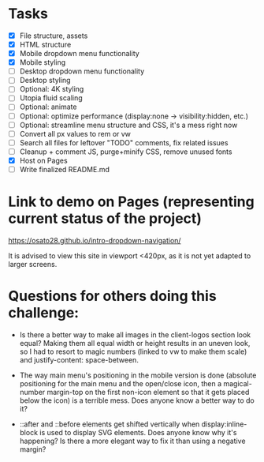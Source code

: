 # Tasks

- [x] File structure, assets
- [x] HTML structure
- [x] Mobile dropdown menu functionality
- [x] Mobile styling
- [ ] Desktop dropdown menu functionality
- [ ] Desktop styling
- [ ] Optional: 4K styling
- [ ] Utopia fluid scaling
- [ ] Optional: animate 
- [ ] Optional: optimize performance (display:none -> visibility:hidden, etc.)
- [ ] Optional: streamline menu structure and CSS, it's a mess right now
- [ ] Convert all px values to rem or vw
- [ ] Search all files for leftover "TODO" comments, fix related issues
- [ ] Cleanup + comment JS, purge+minify CSS, remove unused fonts
- [x] Host on Pages
- [ ] Write finalized README.md

# Link to demo on Pages (representing current status of the project)

https://osato28.github.io/intro-dropdown-navigation/

It is advised to view this site in viewport <420px, as it is not yet adapted to larger screens.

# Questions for others doing this challenge:

- Is there a better way to make all images in the client-logos section look equal? Making them all equal width or height results in an uneven look, so I had to resort to magic numbers (linked to vw to make them scale) and justify-content: space-between.

- The way main menu's positioning in the mobile version is done (absolute positioning for the main menu and the open/close icon, then a magical-number margin-top on the first non-icon element so that it gets placed below the icon) is a terrible mess. 
Does anyone know a better way to do it?

- ::after and ::before elements get shifted vertically when display:inline-block is used to display SVG elements. 
Does anyone know why it's happening? 
Is there a more elegant way to fix it than using a negative margin?
